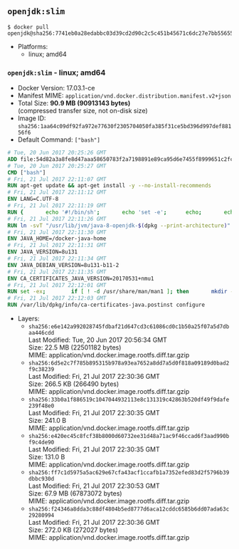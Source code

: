 ## `openjdk:slim`

```console
$ docker pull openjdk@sha256:7741eb0a28edabbc03d39cd2d90c2c5c451b45671c6dc27e7bb556557176ac0d
```

-	Platforms:
	-	linux; amd64

### `openjdk:slim` - linux; amd64

-	Docker Version: 17.03.1-ce
-	Manifest MIME: `application/vnd.docker.distribution.manifest.v2+json`
-	Total Size: **90.9 MB (90913143 bytes)**  
	(compressed transfer size, not on-disk size)
-	Image ID: `sha256:1aa64c09df92fa972e77630f2305704050fa385f31ce5bd396d997def88156f6`
-	Default Command: `["bash"]`

```dockerfile
# Tue, 20 Jun 2017 20:25:26 GMT
ADD file:54d82a3a8fe8d47aaa58650783f2a7198891e89ca95d6e7455f8999651c2fc98 in / 
# Tue, 20 Jun 2017 20:25:27 GMT
CMD ["bash"]
# Fri, 21 Jul 2017 22:11:07 GMT
RUN apt-get update && apt-get install -y --no-install-recommends 		bzip2 		unzip 		xz-utils 	&& rm -rf /var/lib/apt/lists/*
# Fri, 21 Jul 2017 22:11:12 GMT
ENV LANG=C.UTF-8
# Fri, 21 Jul 2017 22:11:19 GMT
RUN { 		echo '#!/bin/sh'; 		echo 'set -e'; 		echo; 		echo 'dirname "$(dirname "$(readlink -f "$(which javac || which java)")")"'; 	} > /usr/local/bin/docker-java-home 	&& chmod +x /usr/local/bin/docker-java-home
# Fri, 21 Jul 2017 22:11:26 GMT
RUN ln -svT "/usr/lib/jvm/java-8-openjdk-$(dpkg --print-architecture)" /docker-java-home
# Fri, 21 Jul 2017 22:11:30 GMT
ENV JAVA_HOME=/docker-java-home
# Fri, 21 Jul 2017 22:11:31 GMT
ENV JAVA_VERSION=8u131
# Fri, 21 Jul 2017 22:11:34 GMT
ENV JAVA_DEBIAN_VERSION=8u131-b11-2
# Fri, 21 Jul 2017 22:11:35 GMT
ENV CA_CERTIFICATES_JAVA_VERSION=20170531+nmu1
# Fri, 21 Jul 2017 22:12:01 GMT
RUN set -ex; 		if [ ! -d /usr/share/man/man1 ]; then 		mkdir -p /usr/share/man/man1; 	fi; 		apt-get update; 	apt-get install -y 		openjdk-8-jdk-headless="$JAVA_DEBIAN_VERSION" 		ca-certificates-java="$CA_CERTIFICATES_JAVA_VERSION" 	; 	rm -rf /var/lib/apt/lists/*; 		[ "$(readlink -f "$JAVA_HOME")" = "$(docker-java-home)" ]; 		update-alternatives --get-selections | awk -v home="$(readlink -f "$JAVA_HOME")" 'index($3, home) == 1 { $2 = "manual"; print | "update-alternatives --set-selections" }'; 	update-alternatives --query java | grep -q 'Status: manual'
# Fri, 21 Jul 2017 22:12:03 GMT
RUN /var/lib/dpkg/info/ca-certificates-java.postinst configure
```

-	Layers:
	-	`sha256:e6e142a992028745fdbaf21d647cd3c61086cd0c1b50a25f07a5d7dbaa446cdd`  
		Last Modified: Tue, 20 Jun 2017 20:56:34 GMT  
		Size: 22.5 MB (22501182 bytes)  
		MIME: application/vnd.docker.image.rootfs.diff.tar.gzip
	-	`sha256:6d5e2c7f785b895315b978a93ea7652a8dd7a5d0f818a09189d0bad2f9c38239`  
		Last Modified: Fri, 21 Jul 2017 22:30:36 GMT  
		Size: 266.5 KB (266490 bytes)  
		MIME: application/vnd.docker.image.rootfs.diff.tar.gzip
	-	`sha256:33b0a1f886519c1047044932113e8c131319c42863b520df49f9dafe239f48e0`  
		Last Modified: Fri, 21 Jul 2017 22:30:35 GMT  
		Size: 241.0 B  
		MIME: application/vnd.docker.image.rootfs.diff.tar.gzip
	-	`sha256:e420ec45c8fcf38b8000d60732ee31d48a71ac9f46ccad6f3aad990bf9c4de90`  
		Last Modified: Fri, 21 Jul 2017 22:30:35 GMT  
		Size: 131.0 B  
		MIME: application/vnd.docker.image.rootfs.diff.tar.gzip
	-	`sha256:ff7c1d5975a5ac629e67cfa43acf1ccafb1a7352efed83d2f5796b39dbbc930d`  
		Last Modified: Fri, 21 Jul 2017 22:30:53 GMT  
		Size: 67.9 MB (67873072 bytes)  
		MIME: application/vnd.docker.image.rootfs.diff.tar.gzip
	-	`sha256:f24346a8dda3c88df4804b5ed8777d6aca12cddc6585b6dd07ada63c29280994`  
		Last Modified: Fri, 21 Jul 2017 22:30:36 GMT  
		Size: 272.0 KB (272027 bytes)  
		MIME: application/vnd.docker.image.rootfs.diff.tar.gzip
